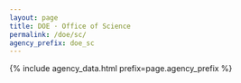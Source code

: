 ```yaml
---
layout: page
title: DOE · Office of Science
permalink: /doe/sc/
agency_prefix: doe_sc
---
```

{% include agency_data.html prefix=page.agency_prefix %}
